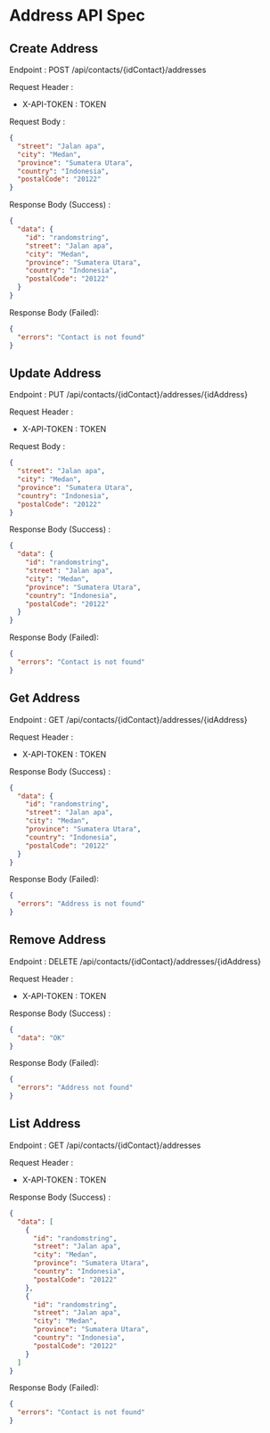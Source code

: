 # Address API Spec

## Create Address

Endpoint : POST /api/contacts/{idContact}/addresses 

Request Header : 

- X-API-TOKEN : TOKEN

Request Body : 
```json
{
  "street": "Jalan apa",
  "city": "Medan",
  "province": "Sumatera Utara",
  "country": "Indonesia",
  "postalCode": "20122"
}
```


Response Body (Success) : 
```json
{
  "data": {
    "id": "randomstring",
    "street": "Jalan apa",
    "city": "Medan",
    "province": "Sumatera Utara",
    "country": "Indonesia",
    "postalCode": "20122"
  }
}
```

Response Body (Failed): 
```json
{
  "errors": "Contact is not found"
}
```

## Update Address

Endpoint : PUT /api/contacts/{idContact}/addresses/{idAddress}

Request Header :

- X-API-TOKEN : TOKEN


Request Body :
```json
{
  "street": "Jalan apa",
  "city": "Medan",
  "province": "Sumatera Utara",
  "country": "Indonesia",
  "postalCode": "20122"
}
```


Response Body (Success) :
```json
{
  "data": {
    "id": "randomstring",
    "street": "Jalan apa",
    "city": "Medan",
    "province": "Sumatera Utara",
    "country": "Indonesia",
    "postalCode": "20122"
  }
}
```

Response Body (Failed):
```json
{
  "errors": "Contact is not found"
}
```

## Get Address

Endpoint : GET /api/contacts/{idContact}/addresses/{idAddress}

Request Header :

- X-API-TOKEN : TOKEN


Response Body (Success) :
```json
{
  "data": {
    "id": "randomstring",
    "street": "Jalan apa",
    "city": "Medan",
    "province": "Sumatera Utara",
    "country": "Indonesia",
    "postalCode": "20122"
  }
}
```
Response Body (Failed):
```json
{
  "errors": "Address is not found"
}
```

## Remove Address

Endpoint : DELETE /api/contacts/{idContact}/addresses/{idAddress}

Request Header :

- X-API-TOKEN : TOKEN

Response Body (Success) :

```json
{
  "data": "OK"
}
```

Response Body (Failed):
```json
{
  "errors": "Address not found"
}
```

## List Address

Endpoint : GET /api/contacts/{idContact}/addresses

Request Header :

- X-API-TOKEN : TOKEN


Response Body (Success) :
```json
{
  "data": [
    {
      "id": "randomstring",
      "street": "Jalan apa",
      "city": "Medan",
      "province": "Sumatera Utara",
      "country": "Indonesia",
      "postalCode": "20122"
    },
    {
      "id": "randomstring",
      "street": "Jalan apa",
      "city": "Medan",
      "province": "Sumatera Utara",
      "country": "Indonesia",
      "postalCode": "20122"
    }
  ]
}
```

Response Body (Failed):
```json
{
  "errors": "Contact is not found"
}
```
